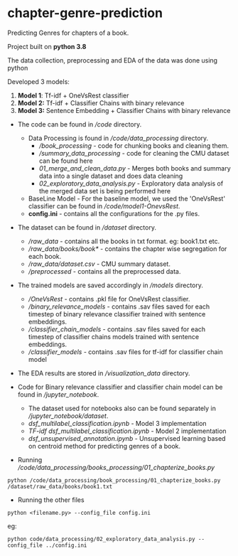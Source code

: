 # chapter-genre-prediction
Predicting Genres for chapters of a book. 

Project built on **python 3.8**

The data collection, preprocessing and EDA of the data was done using python

Developed 3 models:
1. **Model 1**: Tf-idf + OneVsRest classifier
2. **Model 2:** Tf-idf + Classifier Chains with binary relevance
3. **Model 3:** Sentence Embedding + Classifier Chains with binary relevance

* The code can be found in _/code_ directory.
  * Data Processing is found in _/code/data_processing_ directory.
    * _/book_processing_ -  code for chunking books and cleaning them.
    * _/summary_data_processing_ - code for cleaning the CMU dataset can be found here
    * _01_merge_and_clean_data.py_ - Merges both books and summary data into a single dataset and does data cleaning
    * _02_exploratory_data_analysis.py_ - Exploratory data analysis of the merged data set is being performed here
  * BaseLine Model - For the baseline model, we used the 'OneVsRest' classifier can be found in _/code/model1-OnevsRest_.
  * **config.ini** - contains all the configurations for the .py files.

* The dataset can be found in _/dataset_ directory. 
  * _/raw_data_ - contains all the books in txt format. eg: book1.txt etc.
  * _/raw_data/books/book*_ - contains the chapter wise segregation for each book.
  * _/raw_data/dataset.csv_ - CMU summary dataset.
  * _/preprocessed_ - contains all the preprocessed data.

* The trained models are saved accordingly in _/models_ directory.
  * _/OneVsRest_ - contains .pkl file for OneVsRest classifier.
  * _/binary_relevance_models_ - contains .sav files saved for each timestep of binary relevance classifier trained with sentence embeddings.
  * _/classifier_chain_models_ - contains .sav files saved for each timestep of classifier chains models trained with sentence embeddings.
  * _/classifier_models_ - contains .sav files for tf-idf for classifier chain model

* The EDA results are stored in _/visualization_data_ directory.
* Code for Binary relevance classifier and classifier chain model can be found in _/jupyter_notebook_.
  * The dataset used for notebooks also can be found separately in _/jupyter_notebook/dataset_. 
  * _dsf_multilabel_classification.ipynb_ - Model 3 implementation
  * _TF-idf dsf_multilabel_classification.ipynb_ - Model 2 implementation
  * _dsf_unsupervised_annotation.ipynb_ - Unsupervised learning based on centroid method for predicting genres of a book.


* Running _/code/data_processing/books_processing/01_chapterize_books.py_
```buildoutcfg
python /code/data_processing/book_processing/01_chapterize_books.py /dataset/raw_data/books/book1.txt
```
- Running the other files
```buildoutcfg
python <filename.py> --config_file config.ini
```
eg:
```buildoutcfg
python code/data_processing/02_exploratory_data_analysis.py --config_file ../config.ini
```




